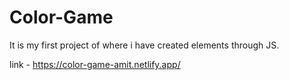 # Color-Game
It is my first project of where i have created elements through JS.

link - https://color-game-amit.netlify.app/
